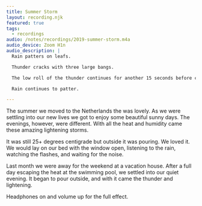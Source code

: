 ```yaml
---
title: Summer Storm
layout: recording.njk
featured: true
tags:
  - recordings
audio: /notes/recordings/2019-summer-storm.m4a
audio_device: Zoom H1n
audio_description: |
  Rain patters on leafs.

  Thunder cracks with three large bangs.

  The low roll of the thunder continues for another 15 seconds before completely dissipating.

  Rain continues to patter.

---
```


The summer we moved to the Netherlands the was lovely. As we were settling into our new lives we got to enjoy some beautiful sunny days. The evenings, however, were different. With all the heat and humidity came these amazing lightening storms.

It was still 25+ degrees centigrade but outside it was pouring. We loved it. We would lay on our bed with the window open, listening to the rain, watching the flashes, and waiting for the noise.

Last month we were away for the weekend at a vacation house. After a full day escaping the heat at the swimming pool, we settled into our quiet evening. It began to pour outside, and with it came the thunder and lightening.

Headphones on and volume up for the full effect.
